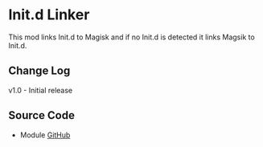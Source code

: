 # Init.d Linker
This mod links Init.d to Magisk and if no Init.d is detected it links Magsik to Init.d. 

## Change Log
v1.0
    - Initial release

## Source Code
* Module [GitHub](https://github.com/therealahrion/<url>)
